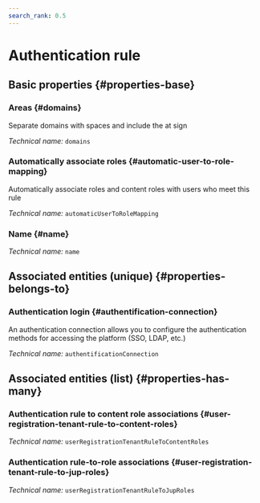 ```yaml
---
search_rank: 0.5
---    
```

# Authentication rule
<!--- THIS FILE IS GENERATED PLEASE DO NOT EDIT IT DIRECTLY --->



<OH code="userRegistrationTenantRule"/>






## Basic properties {#properties-base}
    
### Areas {#domains}

Separate domains with spaces and include the at sign

*Technical name:* ```domains```
<PH code="userRegistrationTenantRule:domains"/>

### Automatically associate roles {#automatic-user-to-role-mapping}

Automatically associate roles and content roles with users who meet this rule

*Technical name:* ```automaticUserToRoleMapping```
<PH code="userRegistrationTenantRule:automaticUserToRoleMapping"/>

### Name {#name}



*Technical name:* ```name```
<PH code="userRegistrationTenantRule:name"/>

    

## Associated entities (unique) {#properties-belongs-to}

### Authentication login {#authentification-connection}

An authentication connection allows you to configure the authentication methods for accessing the platform (SSO, LDAP, etc.)

*Technical name:* ```authentificationConnection```
<PH code="userRegistrationTenantRule:authentificationConnection"/>


## Associated entities (list) {#properties-has-many}

### Authentication rule to content role associations {#user-registration-tenant-rule-to-content-roles}



*Technical name:* ```userRegistrationTenantRuleToContentRoles```
<PH code="userRegistrationTenantRule:userRegistrationTenantRuleToContentRoles"/>

### Authentication rule-to-role associations {#user-registration-tenant-rule-to-jup-roles}



*Technical name:* ```userRegistrationTenantRuleToJupRoles```
<PH code="userRegistrationTenantRule:userRegistrationTenantRuleToJupRoles"/>




